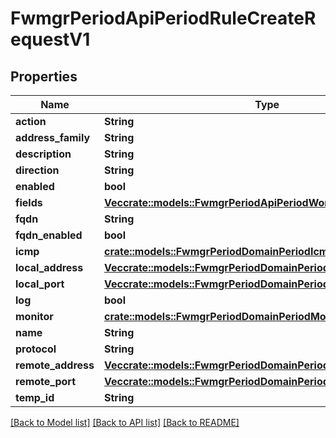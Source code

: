 # FwmgrPeriodApiPeriodRuleCreateRequestV1

## Properties

Name | Type | Description | Notes
------------ | ------------- | ------------- | -------------
**action** | **String** |  |
**address_family** | **String** |  |
**description** | **String** |  |
**direction** | **String** |  |
**enabled** | **bool** |  |
**fields** | [**Vec<crate::models::FwmgrPeriodApiPeriodWorkaroundUiFieldValue>**](fwmgr.api.workaroundUIFieldValue.md) |  |
**fqdn** | **String** |  |
**fqdn_enabled** | **bool** |  |
**icmp** | [**crate::models::FwmgrPeriodDomainPeriodIcmp**](fwmgr.domain.ICMP.md) |  |
**local_address** | [**Vec<crate::models::FwmgrPeriodDomainPeriodAddressRange>**](fwmgr.domain.AddressRange.md) |  |
**local_port** | [**Vec<crate::models::FwmgrPeriodDomainPeriodPortRange>**](fwmgr.domain.PortRange.md) |  |
**log** | **bool** |  |
**monitor** | [**crate::models::FwmgrPeriodDomainPeriodMonitoring**](fwmgr.domain.Monitoring.md) |  |
**name** | **String** |  |
**protocol** | **String** |  |
**remote_address** | [**Vec<crate::models::FwmgrPeriodDomainPeriodAddressRange>**](fwmgr.domain.AddressRange.md) |  |
**remote_port** | [**Vec<crate::models::FwmgrPeriodDomainPeriodPortRange>**](fwmgr.domain.PortRange.md) |  |
**temp_id** | **String** |  |

[[Back to Model list]](./README.md#documentation-for-models) [[Back to API list]](./README.md#documentation-for-api-endpoints) [[Back to README]](../README.md)
